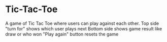 # Tic-Tac-Toe
A game of Tic Tac Toe where users can play against each other.
Top side "turn for" shows which user plays next
Bottom side shows game result like draw or who won
"Play again" button resets the game
